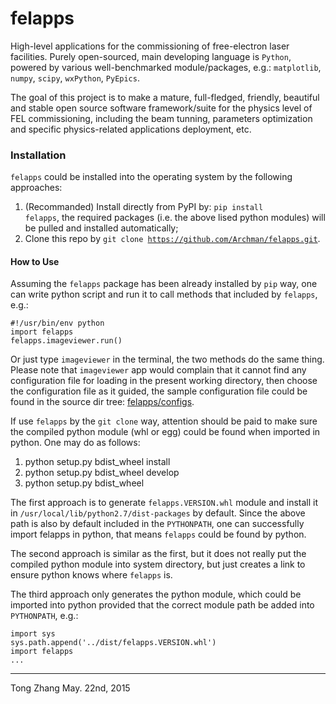 # felapps

High-level applications for the commissioning of free-electron laser 
facilities. Purely open-sourced, main developing language is 
<code>Python</code>, powered by various well-benchmarked module/packages,
e.g.: <code>matplotlib</code>, <code>numpy</code>, <code>scipy</code>,
<code>wxPython</code>, <code>PyEpics</code>.

The goal of this project is to make a mature, full-fledged, friendly,
beautiful and stable open source software framework/suite for the 
physics level of FEL commissioning, including the beam tunning, 
parameters optimization and specific physics-related applications 
deployment, etc.

### Installation
<code>felapps</code> could be installed into the operating system by the 
following approaches:

1. (Recommanded) Install directly from PyPI by: 
<code>pip install felapps</code>, the required packages (i.e. the above lised python modules) will be pulled and installed automatically;
2. Clone this repo by <code>git clone https://github.com/Archman/felapps.git</code>.

#### How to Use
Assuming the <code>felapps</code> package has been already installed by 
<code>pip</code> way, one can write python script and run it to call 
methods that included by <code>felapps</code>, e.g.:

    #!/usr/bin/env python
    import felapps
    felapps.imageviewer.run()
    
Or just type <code>imageviewer</code> in the terminal, the two methods do
the same thing. Please note that <code>imageviewer</code> app would 
complain that it cannot find any configuration file for loading in the
present working directory, then choose the configuration file as it guided,
the sample configuration file could be found in the source dir tree: 
[felapps/configs](https://github.com/Archman/felapps/tree/master/felapps/configs).

If use <code>felapps</code> by the <code>git clone</code> way, attention
should be paid to make sure the compiled python module (whl or egg) could
be found when imported in python. One may do as follows:

1. python setup.py bdist_wheel install
2. python setup.py bdist_wheel develop
3. python setup.py bdist_wheel

The first approach is to generate <code>felapps.VERSION.whl</code> module 
and install it in <code>/usr/local/lib/python2.7/dist-packages</code> by
default. Since the above path is also by default included in the 
<code>PYTHONPATH</code>, one can successfully import felapps in python,
that means <code>felapps</code> could be found by python.

The second approach is similar as the first, but it does not really put the
compiled python module into system directory, but just creates a link to
ensure python knows where <code>felapps</code> is.

The third approach only generates the python module, which could be imported
into python provided that the correct module path be added into 
<code>PYTHONPATH</code>, e.g.:

    import sys
    sys.path.append('../dist/felapps.VERSION.whl')
    import felapps
    ...

---
Tong Zhang
May. 22nd, 2015

